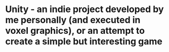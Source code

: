 # Unity - an indie project developed by me personally (and executed in voxel graphics), or an attempt to create a simple but interesting game
